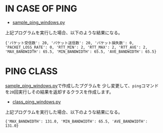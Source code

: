 # IN CASE OF PING
- [sample_ping_windows.py](../prog/sample_ping_windows.py)

上記プログラムを実行した場合、以下のような結果になる。

```
{'パケット受信数': 20, 'パケット送信数': 20, 'パケット損失数': 0, 'PACKET_LOSS_RATE': 0, 'RTT_MIN': 2, 'RTT_MAX': 2, 'RTT_AVE': 2, 'MAX_BANDWIDTH': 65.5, 'MIN_BANDWIDTH': 65.5, 'AVE_BANDWIDTH': 65.5}
```

# PING CLASS
[sample_ping_windows.py](../prog/sample_ping_windows.py)で作成したプグラムを
少し変更して、`ping`コマンドを`20`回実行しその結果を返却するクラスを作成します。
- [class_ping_windows.py](../prog/class_ping_windows.py)

上記プログラムを実行した場合、以下のような結果になる。

```
{'MAX_BANDWIDTH': 131.0, 'MIN_BANDWIDTH': 65.5, 'AVE_BANDWIDTH': 131.0}
```
